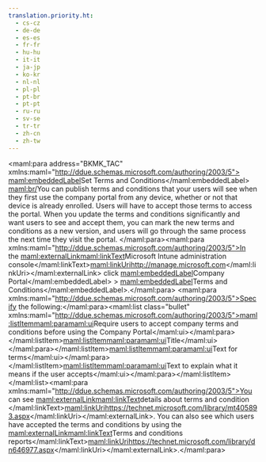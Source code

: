 ```yaml
---
translation.priority.ht: 
  - cs-cz
  - de-de
  - es-es
  - fr-fr
  - hu-hu
  - it-it
  - ja-jp
  - ko-kr
  - nl-nl
  - pl-pl
  - pt-br
  - pt-pt
  - ru-ru
  - sv-se
  - tr-tr
  - zh-cn
  - zh-tw
---
```

<Token xmlns:xlink="http://www.w3.org/1999/xlink"><maml:para address="BKMK_TAC" xmlns:maml="http://ddue.schemas.microsoft.com/authoring/2003/5">
                <maml:embeddedLabel>Set Terms and Conditions</maml:embeddedLabel> <maml:br/>You can publish terms and conditions that your users will see when they first use the company portal from any device, whether or not that device is already enrolled. Users will have to accept those terms to access the portal. When you update the terms and conditions significantly and want users to see and accept them, you can mark the new terms and conditions as a new version, and users will go through the same process the next time they visit the portal.  </maml:para><maml:para xmlns:maml="http://ddue.schemas.microsoft.com/authoring/2003/5">In the <maml:externalLink><maml:linkText>Microsoft Intune administration console</maml:linkText><maml:linkUri>http://manage.microsoft.com</maml:linkUri></maml:externalLink> click <maml:embeddedLabel>Company Portal</maml:embeddedLabel> &gt; <maml:embeddedLabel>Terms and Conditions</maml:embeddedLabel>.</maml:para>
            <maml:para xmlns:maml="http://ddue.schemas.microsoft.com/authoring/2003/5">Specify the following:</maml:para><maml:list class="bullet" xmlns:maml="http://ddue.schemas.microsoft.com/authoring/2003/5"><maml:listItem><maml:para><maml:ui>Require users to accept company terms and conditions before using the Company Portal</maml:ui></maml:para></maml:listItem><maml:listItem><maml:para><maml:ui>Title</maml:ui></maml:para></maml:listItem><maml:listItem><maml:para><maml:ui>Text for terms</maml:ui></maml:para></maml:listItem><maml:listItem><maml:para><maml:ui>Text to explain what it means if the user accepts</maml:ui></maml:para></maml:listItem></maml:list><maml:para xmlns:maml="http://ddue.schemas.microsoft.com/authoring/2003/5">You can see <maml:externalLink><maml:linkText>details about  terms and condition </maml:linkText><maml:linkUri>https://technet.microsoft.com/library/mt405893.aspx</maml:linkUri></maml:externalLink>.  You can also see which users have accepted the terms and conditions by using the <maml:externalLink><maml:linkText>Terms and conditions reports</maml:linkText><maml:linkUri>https://technet.microsoft.com/library/dn646977.aspx</maml:linkUri></maml:externalLink>.</maml:para></Token>